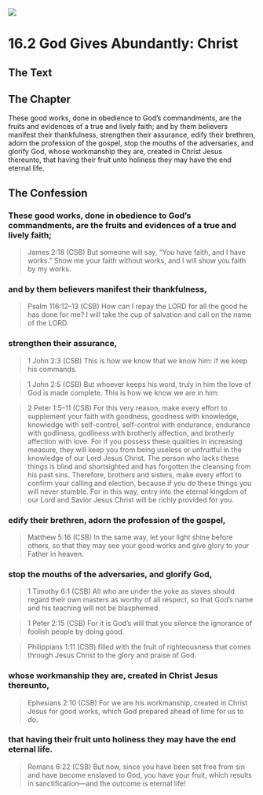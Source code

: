 <img class="intro-right" src="/images/art-1689.png">

# 16.2 God Gives Abundantly: Christ

## The Text

## The Chapter

These good works, done in obedience to God’s commandments, are the fruits and evidences of a true and lively faith; and by them believers manifest their thankfulness, strengthen their assurance, edify their brethren, adorn the profession of the gospel, stop the mouths of the adversaries, and glorify God, whose workmanship they are, created in Christ Jesus thereunto, that having their fruit unto holiness they may have the end eternal life.

## The Confession

### These good works, done in obedience to God’s commandments, are the fruits and evidences of a true and lively faith;

>James 2:18 (CSB) But someone will say, “You have faith, and I have works.” Show me your faith without works, and I will show you faith by my works.

### and by them believers manifest their thankfulness,

>Psalm 116:12–13 (CSB) How can I repay the LORD for all the good he has done for me? I will take the cup of salvation and call on the name of the LORD.

### strengthen their assurance,

>1 John 2:3 (CSB) This is how we know that we know him: if we keep his commands.

>1 John 2:5 (CSB) But whoever keeps his word, truly in him the love of God is made complete. This is how we know we are in him:

>2 Peter 1:5–11 (CSB) For this very reason, make every effort to supplement your faith with goodness, goodness with knowledge, knowledge with self-control, self-control with endurance, endurance with godliness, godliness with brotherly affection, and brotherly affection with love. For if you possess these qualities in increasing measure, they will keep you from being useless or unfruitful in the knowledge of our Lord Jesus Christ. The person who lacks these things is blind and shortsighted and has forgotten the cleansing from his past sins. Therefore, brothers and sisters, make every effort to confirm your calling and election, because if you do these things you will never stumble. For in this way, entry into the eternal kingdom of our Lord and Savior Jesus Christ will be richly provided for you.

### edify their brethren, adorn the profession of the gospel,

>Matthew 5:16 (CSB) In the same way, let your light shine before others, so that they may see your good works and give glory to your Father in heaven.

### stop the mouths of the adversaries, and glorify God,

>1 Timothy 6:1 (CSB) All who are under the yoke as slaves should regard their own masters as worthy of all respect, so that God’s name and his teaching will not be blasphemed.

>1 Peter 2:15 (CSB) For it is God’s will that you silence the ignorance of foolish people by doing good.

>Philippians 1:11 (CSB) filled with the fruit of righteousness that comes through Jesus Christ to the glory and praise of God.

### whose workmanship they are, created in Christ Jesus thereunto,

>Ephesians 2:10 (CSB) For we are his workmanship, created in Christ Jesus for good works, which God prepared ahead of time for us to do.

### that having their fruit unto holiness they may have the end eternal life.

>Romans 6:22 (CSB) But now, since you have been set free from sin and have become enslaved to God, you have your fruit, which results in sanctification—and the outcome is eternal life!
